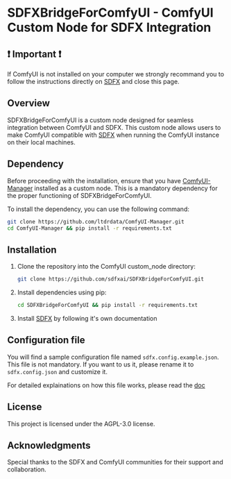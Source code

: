 # SDFXBridgeForComfyUI - ComfyUI Custom Node for SDFX Integration


## :exclamation: Important :exclamation:

If ComfyUI is not installed on your computer we strongly recommand you to follow the instructions directly on [SDFX](https://github.com/sdfxai/sdfx)
and close this page.

## Overview

SDFXBridgeForComfyUI is a custom node designed for seamless integration between ComfyUI and SDFX. This custom node allows users to make ComfyUI compatible with [SDFX](https://github.com/sdfxai/sdfx) when running the ComfyUI instance on their local machines.

## Dependency

Before proceeding with the installation, ensure that you have [ComfyUI-Manager](https://github.com/ltdrdata/ComfyUI-Manager) installed as a custom node. This is a mandatory dependency for the proper functioning of SDFXBridgeForComfyUI.

To install the dependency, you can use the following command:

```bash
git clone https://github.com/ltdrdata/ComfyUI-Manager.git
cd ComfyUI-Manager && pip install -r requirements.txt
```

## Installation

1. Clone the repository into the ComfyUI custom_node directory:
    ```bash
    git clone https://github.com/sdfxai/SDFXBridgeForComfyUI.git
    ```

2. Install dependencies using pip:
    ```bash
    cd SDFXBridgeForComfyUI && pip install -r requirements.txt
    ```

3. Install [SDFX](https://github.com/sdfxai/sdfx) by following it's own documentation

## Configuration file

You will find a sample configuration file named `sdfx.config.example.json`.
This file is not mandatory.
If you want to us it, please rename it to `sdfx.config.json` and customize it. 

For detailed explainations on how this file works, please read the [doc](https://github.com/sdfxai/SDFXBridgeForComfyUI/blob/master/docs/sdfx_config.md)

## License

This project is licensed under the AGPL-3.0 license.

## Acknowledgments

Special thanks to the SDFX and ComfyUI communities for their support and collaboration.

